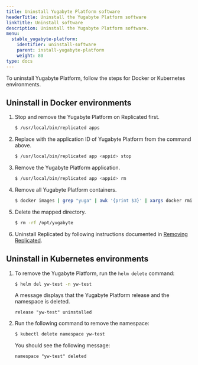 ```yaml
---
title: Uninstall Yugabyte Platform software
headerTitle: Uninstall the Yugabyte Platform software
linkTitle: Uninstall software
description: Uninstall the Yugabyte Platform software.
menu:
  stable_yugabyte-platform:
    identifier: uninstall-software
    parent: install-yugabyte-platform
    weight: 80
type: docs
---
```


To uninstall Yugabyte Platform, follow the steps for Docker or Kubernetes environments.

## Uninstall in Docker environments

1. Stop and remove the Yugabyte Platform on Replicated first.

    ```sh
    $ /usr/local/bin/replicated apps
    ```

2. Replace <appid> with the application ID of Yugabyte Platform from the command above.

    ```sh
    $ /usr/local/bin/replicated app <appid> stop
    ```

3. Remove the Yugabyte Platform application.

    ```sh
    $ /usr/local/bin/replicated app <appid> rm
    ```

4. Remove all Yugabyte Platform containers.

    ```sh
    $ docker images | grep "yuga" | awk '{print $3}' | xargs docker rmi -f
    ```

5. Delete the mapped directory.

    ```sh
    $ rm -rf /opt/yugabyte
    ```

6. Uninstall Replicated by following instructions documented in [Removing Replicated](https://help.replicated.com/docs/native/customer-installations/installing-via-script/#removing-replicated).

## Uninstall in Kubernetes environments

1. To remove the Yugabyte Platform, run the `helm delete` command:

    ```sh
    $ helm del yw-test -n yw-test
    ```

    A message displays that the Yugabyte Platform release and the namespace is deleted.

    ```output
    release "yw-test" uninstalled
    ```

2. Run the following command to remove the namespace:

    ```sh
    $ kubectl delete namespace yw-test
    ```

    You should see the following message:

    ```output
    namespace "yw-test" deleted
    ```
